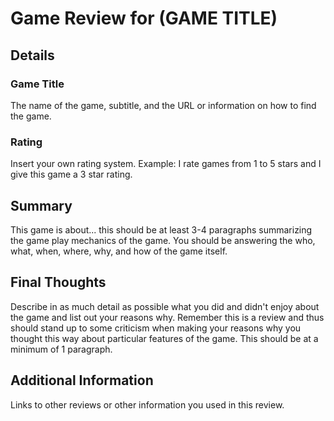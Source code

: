 # Game Review for (GAME TITLE)

## Details

### Game Title

The name of the game, subtitle, and the URL or information on how to find the game.

### Rating

Insert your own rating system.
Example: I rate games from 1 to 5 stars and I give this game a 3 star rating.

## Summary

This game is about... this should be at least 3-4 paragraphs summarizing the game play
mechanics of the game. You should be answering the who, what, when, where, why, and 
how of the game itself.

## Final Thoughts

Describe in as much detail as possible what you did and didn't enjoy about the game and
list out your reasons why. Remember this is a review and thus should stand up to some 
criticism when making your reasons why you thought this way about particular features of
the game. This should be at a minimum of 1 paragraph.

## Additional Information

Links to other reviews or other information you used in this review.
